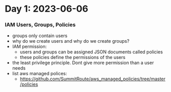 # Day 1: 2023-06-06
### IAM Users, Groups, Policies
- groups only contain users
- why do we create users and why do we create groups?
- IAM permission:
  - users and groups can be assigned JSON documents called policies
  - these policies define the permissions of the users
- the least privilege principle. Dont give more permission than a user needs
- list aws managed polices:
  - https://github.com/SummitRoute/aws_managed_policies/tree/master/policies
